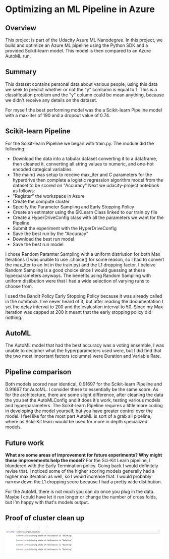 # Optimizing an ML Pipeline in Azure

## Overview
This project is part of the Udacity Azure ML Nanodegree.
In this project, we build and optimize an Azure ML pipeline using the Python SDK and a provided Scikit-learn model.
This model is then compared to an Azure AutoML run.

## Summary
This dataset contains personal data about various people, using this data we seek to predict whether or not the "y" comlumn is equal to 1. This is a classification problem and the "y" column could be mean anything, because we didn't receive any details on the dataset. 

For myself the best performing model was the a Scikit-learn Pipeline model with a max-iter of 190 and a dropout value of 0.74.

## Scikit-learn Pipeline
For the Scikit-learn Pipeline we began with train.py. The module did the following:
* Download the data into a tabular dataset converting it to a dataframe, then cleaned it, converting all string values to numeric, and one-hot encoded categical variables.
* The main() was setup to receive max_iter and C parameters for the hyperdrive then complete a logistic regression algorithm model from the dataset to be scored on "Accuracy"
Next we udacity-project notebook as follows:
* "Register" the workspace in Azure
* Create the compute cluster
* Specify the Parameter Sampling and Early Stopping Policy
* Create an estimator using the SKLearn Class linked to our train.py file
* Create a HyperDriveConfig class with all the parameters we want for the Pipeline
* Submit the experiment with the HyperDriveConfig
* Save the best run by the "Accuracy"
* Download the best run model
* Save the best run model

I chose Random Paramter Sampling with a uniform distriution for both Max Iterations (I was unable to use .choice() for some reason, so I had to convert the max_iter to an Int in the train.py) and the L1 dropping factor. I beleive Random Sampling is a good choice since I would guessing at these hyperparameters anyways. The benefits using Random Sampling with uniform distibution were that I had a wide selection of varying runs to choose from.

I used the Bandit Policy Early Stopping Policy because it was already called in the notebook. I've never heard of it, but after reading the documentation I set the delay interval to 200 and the evalustion interval to 50. Since my Max Iteration was capped at 200 it meant that the early stopping policy did nothing.

## AutoML
The AutoML model that had the best accuracy was a voting ensemble, I was unable to decipher what the hyperparameters used were, but I did find that the two most important factors (columns) were Duration and Variable Rate.


## Pipeline comparison
Both models scored near identical, 0.91697 for the Scikit-learn Pipeline and 0.91667 for AutoML. I consider these to essentially be the same score. As for the architecture, there are some slight difference, after cleaning the data the you set the AutoMLConfig and it does it's work, testing various models and hyperparameters. The Scikit-learn Pipeline requires a little more coding in developing the model yourself, but you have greater control over the model. I feel like for the most part AutoML is sort of a grab all pipeline, where as Scki-Kit learn would be used for more in depth specialized models.

## Future work
**What are some areas of improvement for future experiments? Why might these improvements help the model?**
For the Sci-Kit Learn pipeline, I blundered with the Early Termination policy. Going back I would definitely revise that. I noticed some of the higher scoring models generally had a higher max iteration as well, so I would increase that. I would probably narrow down the L1 dropping score because I had a pretty wide distibution.

For the AutoML there is not much you can do once you plug in the data. Maybe I could have let it run longer or change the number of cross folds, but I'm happy with that's models output.

## Proof of cluster clean up
![alt text](https://github.com/ilknish/nd00333_AZMLND_Optimizing_a_Pipeline_in_Azure-Starter_Files/blob/master/Compute_Delete.PNG)
